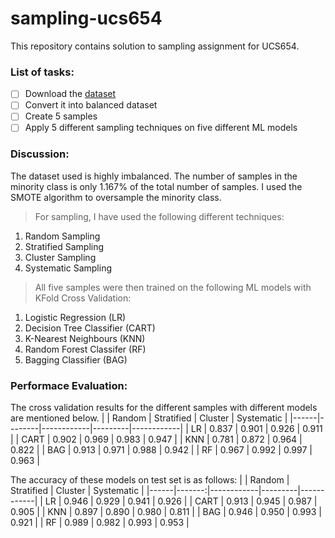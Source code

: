 # sampling-ucs654
This repository contains solution to sampling assignment for UCS654.

### List of tasks:
- [ ] Download the [dataset](https://github.com/AnjulaMehto/Sampling_Assignment/blob/main/Creditcard_data.csv) 
- [ ] Convert it into balanced dataset
- [ ] Create 5 samples
- [ ] Apply 5 different sampling techniques on five different ML models

### Discussion:
The dataset used is highly imbalanced. The number of samples in the minority class is only 1.167% of the total number of samples. I used the SMOTE algorithm to oversample the minority class.

> For sampling, I have used the following different techniques:
1. Random Sampling
2. Stratified Sampling
3. Cluster Sampling
4. Systematic Sampling

> All five samples were then trained on the following ML models with KFold Cross Validation:
1. Logistic Regression (LR)
2. Decision Tree Classifier (CART)
3. K-Nearest Neighbours (KNN)
4. Random Forest Classifer (RF)
5. Bagging Classifier (BAG)

### Performace Evaluation:
The cross validation results for the different samples with different models are mentioned below.
|      | Random | Stratified | Cluster | Systematic |
|------|--------|------------|---------|------------|
| LR   | 0.837  | 0.901      | 0.926   | 0.911      |
| CART | 0.902  | 0.969      | 0.983   | 0.947      |
| KNN  | 0.781  | 0.872      | 0.964   | 0.822      |
| BAG  | 0.913  | 0.971      | 0.988   | 0.942      |
| RF   | 0.967  | 0.992      | 0.997   | 0.963      |

The accuracy of these models on test set is as follows:
|      | Random | Stratified | Cluster | Systematic |
|------|-------:|------------|---------|------------|
| LR   |  0.946 |    0.929   |  0.941  |    0.926   |
| CART |  0.913 |    0.945   |  0.987  |    0.905   |
| KNN  |  0.897 |    0.890   |  0.980  |    0.811   |
| BAG  |  0.946 |    0.950   |  0.993  |    0.921   |
| RF   |  0.989 |    0.982   |  0.993  |    0.953   |

